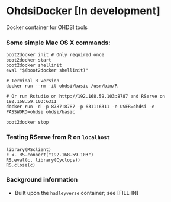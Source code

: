 # OhdsiDocker [In development]
Docker container for OHDSI tools


### Some simple Mac OS X commands:
```
boot2docker init # Only required once
boot2docker start
boot2docker shellinit
eval "$(boot2docker shellinit)"

# Terminal R version
docker run --rm -it ohdsi/basic /usr/bin/R

# Or run Rstudio on http://192.168.59.103:8787 and RServe on 192.168.59.103:6311
docker run -d -p 8787:8787 -p 6311:6311 -e USER=ohdsi -e PASSWORD=ohdsi ohdsi/basic

boot2docker stop
```

### Testing RServe from R on `localhost`
```{r}
library(RSclient)
c <- RS.connect("192.168.59.103")
RS.eval(c, library(Cyclops))
RS.close(c)
```


### Background information
* Built upon the `hadleyverse` container; see [FILL-IN]
